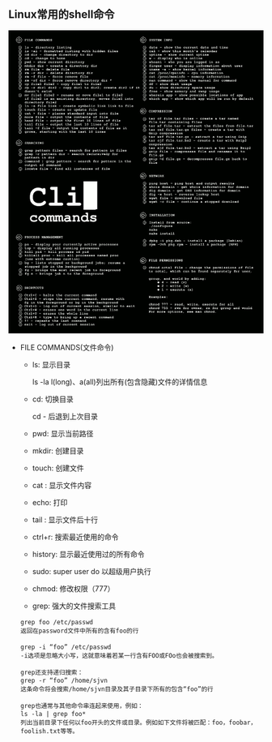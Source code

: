 ## Linux常用的shell命令

![shell commands](images/shell.png)

* FILE COMMANDS(文件命令)  

    - ls: 显示目录  

        ls -la l(long)、a(all)列出所有(包含隐藏)文件的详情信息

    - cd: 切换目录  

        cd - 后退到上次目录  

    - pwd: 显示当前路径

    - mkdir: 创建目录

    - touch: 创建文件

    - cat <file>: 显示文件内容

    - echo: 打印

    - tail <file>: 显示文件后十行

    - ctrl+r: 搜索最近使用的命令

    - history: 显示最近使用过的所有命令

    - sudo: super user do 以超级用户执行

    - chmod: 修改权限（777）

    - grep: 强大的文件搜索工具

    ```
    grep foo /etc/passwd
    返回在password文件中所有的含有foo的行

    grep -i “foo” /etc/passwd
    -i选项是忽略大小写，这就意味着若某一行含有FOO或FOo也会被搜索到。

    grep还支持递归搜索：
    grep -r “foo” /home/sjvn
    这条命令将会搜索/home/sjvn目录及其子目录下所有的包含“foo”的行

    grep也通常与其他命令串连起来使用，例如：
    ls -la | grep foo*
    列出当前目录下任何以foo开头的文件或目录。例如如下文件将被匹配：foo，foobar，foolish.txt等等。
    ```
